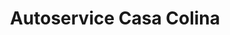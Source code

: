 ---
title: "Autoservice Casa Colina"
url: /cerro-chato/autoservice-casa-colina/
shop: Lebensmittel
---